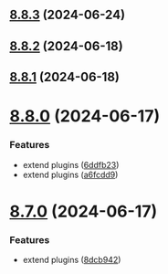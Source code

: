 ## [8.8.3](https://github.com/msobiecki/eslint-config/compare/v8.8.2...v8.8.3) (2024-06-24)



## [8.8.2](https://github.com/msobiecki/eslint-config/compare/v8.8.1...v8.8.2) (2024-06-18)



## [8.8.1](https://github.com/msobiecki/eslint-config/compare/v8.8.0...v8.8.1) (2024-06-18)



# [8.8.0](https://github.com/msobiecki/eslint-config/compare/v8.7.0...v8.8.0) (2024-06-17)


### Features

* extend plugins ([6ddfb23](https://github.com/msobiecki/eslint-config/commit/6ddfb23cdacfe9623d9c747f16c4bfcfeda27068))
* extend plugins ([a6fcdd9](https://github.com/msobiecki/eslint-config/commit/a6fcdd998eda89929ae9319978c3db88d2862502))



# [8.7.0](https://github.com/msobiecki/eslint-config/compare/v8.6.17...v8.7.0) (2024-06-17)


### Features

* extend plugins ([8dcb942](https://github.com/msobiecki/eslint-config/commit/8dcb942347fd1df8acb872affd7922eac07bca7b))



